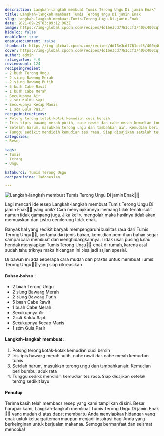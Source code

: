 ```yaml
---
description: Langkah-langkah membuat Tumis Terong Ungu Di jamin Enak"
title: Langkah-langkah membuat Tumis Terong Ungu Di jamin Enak
slug: Langkah-langkah-membuat-Tumis-Terong-Ungu-Di-jamin-Enak
date: 2021-09-29T03:09:12.063Z
image: https://img-global.cpcdn.com/recipes/dd16e3cd7761ccf3/400x400cq70/photo.jpg
hideToc: false
enableToc: true
enableTocContent: false
thumbnail: https://img-global.cpcdn.com/recipes/dd16e3cd7761ccf3/400x400cq70/photo.jpg
cover: https://img-global.cpcdn.com/recipes/dd16e3cd7761ccf3/400x400cq70/photo.jpg
author: admin
ratingvalue: 4.8
reviewcount: 124
recipeingredient:
- 2 buah Terong Ungu
- 2 siung Bawang Merah
- 2 siung Bawang Putih
- 5 buah Cabe Rawit
- 1 buah Cabe Merah
- Secukupnya Air
- 2 sdt Kaldu Sapi
- Secukupnya Kecap Manis
- 1 sdm Gula Pasir
recipeinstructions:
- Potong terong kotak-kotak kemudian cuci bersih
- Iris tipis bawang merah putih, cabe rawit dan cabe merah kemudian tumis
- Setelah harum, masukkan terong ungu dan tambahkan air. Kemudian beri bumbu, aduk rata
- Tunggu sedikit mendidih kemudian tes rasa. Siap disajikan setelah terong sedikit layu
categories:
- Resep

tags:
- Tumis
- Terong
- Ungu

katakunci: Tumis Terong Ungu
recipecuisine: Indonesian

---
```


![Langkah-langkah membuat Tumis Terong Ungu Di jamin Enak👩‍🍳](https://img-global.cpcdn.com/recipes/dd16e3cd7761ccf3/400x400cq70/photo.jpg)

Lagi mencari ide resep Langkah-langkah membuat Tumis Terong Ungu Di jamin Enak👩‍🍳 yang unik? Cara menyiapkannya memang tidak terlalu sulit namun tidak gampang juga. Jika keliru mengolah maka hasilnya tidak akan memuaskan dan justru cenderung tidak enak.

Banyak hal yang sedikit banyak mempengaruhi kualitas rasa dari Tumis Terong Ungu👩‍🍳, pertama dari jenis bahan, kemudian pemilihan bahan segar sampai cara membuat dan menghidangkannya. Tidak usah pusing kalau hendak menyiapkan Tumis Terong Ungu👩‍🍳 enak di rumah, karena asal sudah tahu triknya maka hidangan ini bisa jadi sajian spesial.

Di bawah ini ada beberapa cara mudah dan praktis untuk membuat Tumis Terong Ungu👩‍🍳 yang siap dikreasikan.

<!--inarticleads1-->

#### Bahan-bahan :

- 2 buah Terong Ungu
- 2 siung Bawang Merah
- 2 siung Bawang Putih
- 5 buah Cabe Rawit
- 1 buah Cabe Merah
- Secukupnya Air
- 2 sdt Kaldu Sapi
- Secukupnya Kecap Manis
- 1 sdm Gula Pasir

<!--inarticleads2-->

#### Langkah-langkah membuat :

1. Potong terong kotak-kotak kemudian cuci bersih
1. Iris tipis bawang merah putih, cabe rawit dan cabe merah kemudian tumis
1. Setelah harum, masukkan terong ungu dan tambahkan air. Kemudian beri bumbu, aduk rata
1. Tunggu sedikit mendidih kemudian tes rasa. Siap disajikan setelah terong sedikit layu

#### Penutup

Terima kasih telah membaca resep yang kami tampilkan di sini. Besar harapan kami, Langkah-langkah membuat Tumis Terong Ungu Di jamin Enak👩‍🍳 yang mudah di atas dapat membantu Anda menyiapkan hidangan yang enak untuk keluarga/teman maupun menjadi inspirasi bagi Anda yang berkeinginan untuk berjualan makanan. Semoga bermanfaat dan selamat mencoba!